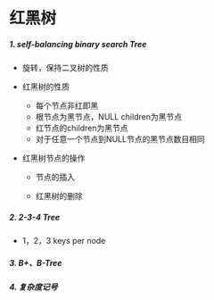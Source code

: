 # 红黑树

##### 1. self-balancing binary search Tree

+ 旋转，保持二叉树的性质
+ 红黑树的性质
  + 每个节点非红即黑
  + 根节点为黑节点，NULL children为黑节点
  + 红节点的children为黑节点
  + 对于任意一个节点到NULL节点的黑节点数目相同

+ 红黑树节点的操作

  + 节点的插入

  + 红黑树的删除

##### 2. 2-3-4 Tree

+ 1，2，3 keys per node

##### 3. B+、B-Tree

##### 4. 复杂度记号


